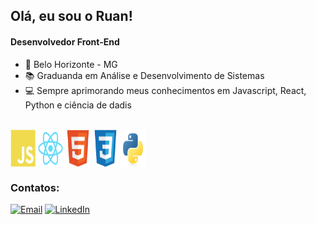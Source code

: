 ## Olá, eu sou o Ruan!

#### Desenvolvedor Front-End 

<ul>
  <li>🧀 Belo Horizonte - MG</li>
  <li>📚 Graduanda em Análise e Desenvolvimento de Sistemas</li>
  <li>💻 Sempre aprimorando meus conhecimentos em Javascript, React, Python e ciência de dadis</li>
</ul>

<div style="display: inline_block"><br>
  <img align="center" alt="Rafa-Js" height="60" width="40" src="https://raw.githubusercontent.com/devicons/devicon/master/icons/javascript/javascript-plain.svg">
  <img align="center" alt="Rafa-React" height="60" width="40" src="https://raw.githubusercontent.com/devicons/devicon/master/icons/react/react-original.svg">
  <img align="center" alt="Rafa-HTML" height="60" width="40" src="https://raw.githubusercontent.com/devicons/devicon/master/icons/html5/html5-original.svg">
  <img align="center" alt="Rafa-CSS" height="60" width="40" src="https://raw.githubusercontent.com/devicons/devicon/master/icons/css3/css3-original.svg">
  <img align="center" alt="Rafa-Python" height="60" width="40" src="https://raw.githubusercontent.com/devicons/devicon/master/icons/python/python-original.svg">
</div>


<h3> Contatos: </h3>
  <a href="mailto:ruancostak1@gmail.com"><img src="https://skillicons.dev/icons?i=gmail" alt="Email" title="Email" /></a>
  <a href="https://www.linkedin.com/in/carolina-dornas/](https://www.linkedin.com/in/ruan-costa-arag%C3%A3o-972b63356/" target="_blank"><img src="https://skillicons.dev/icons?i=linkedin" alt="LinkedIn" title="LinkedIn" /></a>
  <br>
  <br>
